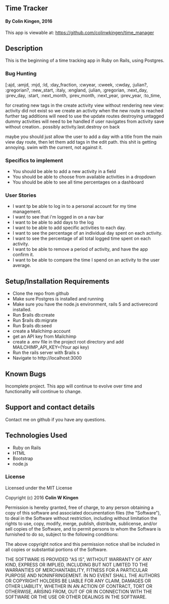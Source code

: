 ## Time Tracker

#### By Colin Kingen, 2016

This app is viewable at: https://github.com/colinwkingen/time_manager

## Description

This is the beginning of a time tracking app in Ruby on Rails, using Postgres.

### Bug Hunting

[:ajd,
 :amjd,
 :mjd,
 :ld,
 :day_fraction,
 :cwyear,
 :cweek,
 :cwday,
 :julian?,
 :gregorian?,
 :new_start,
 :italy,
 :england,
 :julian,
 :gregorian,
 :next_day,
 :prev_day,
 :start,
 :next_month,
 :prev_month,
 :next_year,
 :prev_year,
 :to_time,


for creating new tags in the create activity view without rendering new view:
activity did not exist so we create an activity when the new route is reached
further tag additions will need to use the update routes
destroying untagged dummy activities will need to be handled if user navigates from activity save without creation.. possibly activity.last.destroy on back


maybe you should just allow the user to add a day with a title from the main view day route, then let them add tags in the edit path. this shit is getting annoying. swim with the current, not against it.

### Specifics to implement
* You should be able to add a new activity in a field
* You should be able to choose from available activities in a dropdown
* You should be able to see all time percentages on a dashboard
### User Stories

* I want tp be able to log in to a personal account for my time management.
* I want to see that i'm logged in on a nav bar
* I want to be able to add days to the log
* I want to be able to add specific activities to each day.
* I want to see the percentage of an individual day spent on each activity.
* I want to see the percentage of all total logged time spent on each activity.
* I want to be able to remove a period of activity, and have the app confirm it.
* I want to be able to compare the time I spend on an activity to the user average.

## Setup/Installation Requirements

* Clone the repo from github
* Make sure Postgres is installed and running
* Make sure you have the node.js environment, rails 5 and activerecord installed.
* Run $rails db:create
* Run $rails db:migrate
* Run $rails db:seed
* create a Mailchimp account
* get an API key from Mailchimp
* create a .env file in the project root directory and add
MAILCHIMP_API_KEY=(Your api key)
* Run the rails server with $rails s
* Navigate to http://localhost:3000

## Known Bugs

Incomplete project. This app will continue to evolve over time and functionality will
continue to change.

## Support and contact details

Contact me on github if you have any questions.

## Technologies Used

* Ruby on Rails
* HTML
* Bootstrap
* node.js


### License

Licensed under the MIT License

Copyright (c) 2016 **Colin W Kingen**

Permission is hereby granted, free of charge, to any person obtaining a copy of this software and associated documentation files (the "Software"), to deal in the Software without restriction, including without limitation the rights to use, copy, modify, merge, publish, distribute, sublicense, and/or sell copies of the Software, and to permit persons to whom the Software is furnished to do so, subject to the following conditions:

The above copyright notice and this permission notice shall be included in all copies or substantial portions of the Software.

THE SOFTWARE IS PROVIDED "AS IS", WITHOUT WARRANTY OF ANY KIND, EXPRESS OR IMPLIED, INCLUDING BUT NOT LIMITED TO THE WARRANTIES OF MERCHANTABILITY, FITNESS FOR A PARTICULAR PURPOSE AND NONINFRINGEMENT. IN NO EVENT SHALL THE AUTHORS OR COPYRIGHT HOLDERS BE LIABLE FOR ANY CLAIM, DAMAGES OR OTHER LIABILITY, WHETHER IN AN ACTION OF CONTRACT, TORT OR OTHERWISE, ARISING FROM, OUT OF OR IN CONNECTION WITH THE SOFTWARE OR THE USE OR OTHER DEALINGS IN THE SOFTWARE.
